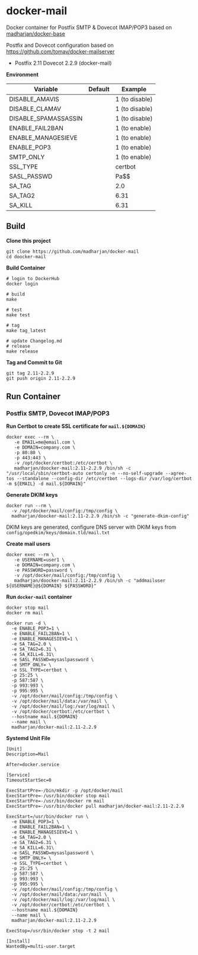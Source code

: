 # docker-mail
Docker container for Postfix SMTP & Dovecot IMAP/POP3 based on [madharjan/docker-base](https://github.com/madharjan/docker-base/)

Postfix and Dovecot configuration based on https://github.com/tomav/docker-mailserver

* Postfix 2.11 Dovecot 2.2.9 (docker-mail)

**Environment**

| Variable                  | Default | Example        |
|---------------------------|---------|----------------|
| DISABLE_AMAVIS            |         | 1 (to disable) |
| DISABLE_CLAMAV            |         | 1 (to disable) |
| DISABLE_SPAMASSASSIN      |         | 1 (to disable) |
| ENABLE_FAIL2BAN           |         | 1 (to enable)  |
| ENABLE_MANAGESIEVE        |         | 1 (to enable)  |
| ENABLE_POP3               |         | 1 (to enable)  |
| SMTP_ONLY                 |         | 1 (to enable)  |
| SSL_TYPE                  |         | certbot        |
| SASL_PASSWD               |         | Pa$$           |
| SA_TAG                    |         | 2.0            |
| SA_TAG2                   |         | 6.31           |
| SA_KILL                   |         | 6.31           |

## Build

**Clone this project**
```
git clone https://github.com/madharjan/docker-mail
cd doocker-mail
```

**Build Container**
```
# login to DockerHub
docker login

# build
make

# test
make test

# tag
make tag_latest

# update Changelog.md
# release
make release
```

**Tag and Commit to Git**
```
git tag 2.11-2.2.9
git push origin 2.11-2.2.9
```

## Run Container

### Postfix SMTP, Dovecot IMAP/POP3

**Run Certbot to create SSL certificate for `mail.${DOMAIN}`**
```
docker exec --rm \
   -e EMAIL=me@email.com \
   -e DOMAIN=company.com \
   -p 80:80 \
   -p 443:443 \
   -v /opt/docker/certbot:/etc/certbot \
   madharjan/doocker-mail:2.11-2.2.9 /bin/sh -c "/usr/local/sbin/certbot-auto certonly -n --no-self-upgrade --agree-tos --standalone --config-dir /etc/certbot --logs-dir /var/log/certbot -m ${EMAIL} -d mail.${DOMAIN}"
```

**Generate DKIM keys**
```
docker run --rm \
  -v /opt/docker/mail/config:/tmp/config \
  madharjan/doocker-mail:2.11-2.2.9 /bin/sh -c "generate-dkim-config"
```
DKIM keys are generated, configure DNS server with DKIM keys from `config/opedkim/keys/domain.tld/mail.txt`

**Create mail users**
```
docker exec --rm \
   -e USERNAME=user1 \
   -e DOMAIN=company.com \
   -e PASSWORD=password \
   -v /opt/docker/mail/config:/tmp/config \
   madharjan/doocker-mail:2.11-2.2.9 /bin/sh -c "addmailuser ${USERNAME}@${DOMAIN} ${PASSWORD}"
```

**Run `docker-mail` container**
```
docker stop mail
docker rm mail

docker run -d \
  -e ENABLE_POP3=1 \
  -e ENABLE_FAIL2BAN=1 \
  -e ENABLE_MANAGESIEVE=1 \
  -e SA_TAG=2.0 \
  -e SA_TAG2=6.31 \
  -e SA_KILL=6.31\
  -e SASL_PASSWD=mysaslpassword \
  -e SMTP_ONLY= \
  -e SSL_TYPE=certbot \
  -p 25:25 \
  -p 587:587 \
  -p 993:993 \
  -p 995:995 \
  -v /opt/docker/mail/config:/tmp/config \
  -v /opt/docker/mail/data:/var/mail \
  -v /opt/docker/mail/log:/var/log/mail \
  -v /opt/docker/certbot:/etc/certbot \
  --hostname mail.${DOMAIN}
  --name mail \
  madharjan/docker-mail:2.11-2.2.9
```

**Systemd Unit File**
```
[Unit]
Description=Mail

After=docker.service

[Service]
TimeoutStartSec=0

ExecStartPre=-/bin/mkdir -p /opt/docker/mail
ExecStartPre=-/usr/bin/docker stop mail
ExecStartPre=-/usr/bin/docker rm mail
ExecStartPre=-/usr/bin/docker pull madharjan/docker-mail:2.11-2.2.9

ExecStart=/usr/bin/docker run \
  -e ENABLE_POP3=1 \
  -e ENABLE_FAIL2BAN=1 \
  -e ENABLE_MANAGESIEVE=1 \
  -e SA_TAG=2.0 \
  -e SA_TAG2=6.31 \
  -e SA_KILL=6.31\
  -e SASL_PASSWD=mysaslpassword \
  -e SMTP_ONLY= \
  -e SSL_TYPE=certbot \
  -p 25:25 \
  -p 587:587 \
  -p 993:993 \
  -p 995:995 \
  -v /opt/docker/mail/config:/tmp/config \
  -v /opt/docker/mail/data:/var/mail \
  -v /opt/docker/mail/log:/var/log/mail \
  -v /opt/docker/certbot:/etc/certbot \
  --hostname mail.${DOMAIN}
  --name mail \
  madharjan/docker-mail:2.11-2.2.9

ExecStop=/usr/bin/docker stop -t 2 mail

[Install]
WantedBy=multi-user.target
```
